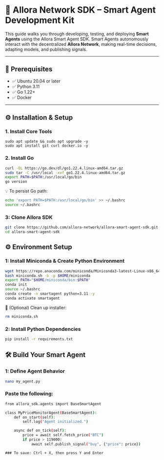 # 🤖 Allora Network SDK – Smart Agent Development Kit

This guide walks you through developing, testing, and deploying **Smart Agents** using the Allora Smart Agent SDK. Smart Agents autonomously interact with the decentralized **Allora Network**, making real-time decisions, adapting models, and publishing signals.

---

## 🔧 Prerequisites

- ✅ Ubuntu 20.04 or later
- ✅ Python 3.11
- ✅ Go 1.22+
- ✅ Docker

---


## ⚙️ Installation & Setup


### 1. Install Core Tools

```
sudo apt update && sudo apt upgrade -y
sudo apt install git curl docker.io -y
```


### 2. Install Go

```bash
curl -OL https://go.dev/dl/go1.22.4.linux-amd64.tar.gz
sudo tar -C /usr/local -xvf go1.22.4.linux-amd64.tar.gz
export PATH=$PATH:/usr/local/go/bin
go version
```

💡 To persist Go path:
```bash
echo 'export PATH=$PATH:/usr/local/go/bin' >> ~/.bashrc
source ~/.bashrc
```
### 3: Clone Allora SDK
```bash
git clone https://github.com/allora-network/allora-smart-agent-sdk.git
cd allora-smart-agent-sdk
```
## ⚙️ Environment Setup

### 1: Install Miniconda & Create Python Environment
```bash
wget https://repo.anaconda.com/miniconda/Miniconda3-latest-Linux-x86_64.sh -O miniconda.sh
bash miniconda.sh -b -p $HOME/miniconda
export PATH="$HOME/miniconda/bin:$PATH"
conda init
source ~/.bashrc
conda create -n smartagent python=3.11 -y
conda activate smartagent
```
🧹 (Optional) Clean up installer:
```bash
rm miniconda.sh
```
### 2: Install Python Dependencies
```bash
pip install -r requirements.txt
```
## 🛠️ Build Your Smart Agent

### 1: Define Agent Behavior
```bash
nano my_agent.py
```
### Paste the following:
```bash
from allora_sdk.agents import BaseSmartAgent

class MyPriceMonitorAgent(BaseSmartAgent):
    def on_start(self):
        self.log("Agent initialized.")

    async def on_tick(self):
        price = await self.fetch_price("BTC")
        if price > 119000:
            await self.publish_signal("buy", {"price": price})
```
```
### To save: Ctrl + X, then press Y and Enter
```



